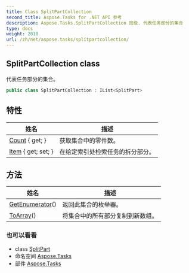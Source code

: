 ```yaml
---
title: Class SplitPartCollection
second_title: Aspose.Tasks for .NET API 参考
description: Aspose.Tasks.SplitPartCollection 班级. 代表任务部分的集合
type: docs
weight: 2010
url: /zh/net/aspose.tasks/splitpartcollection/
---
```

## SplitPartCollection class

代表任务部分的集合。

```csharp
public class SplitPartCollection : IList<SplitPart>
```

## 特性

| 姓名 | 描述 |
| --- | --- |
| [Count](../../aspose.tasks/splitpartcollection/count/) { get; } | 获取集合中的零件数。 |
| [Item](../../aspose.tasks/splitpartcollection/item/) { get; set; } | 在给定索引处检索任务的拆分部分。 |

## 方法

| 姓名 | 描述 |
| --- | --- |
| [GetEnumerator](../../aspose.tasks/splitpartcollection/getenumerator/)() | 返回此集合的枚举器。 |
| [ToArray](../../aspose.tasks/splitpartcollection/toarray/)() | 将集合中的所有部分复制到新数组。 |

### 也可以看看

* class [SplitPart](../splitpart/)
* 命名空间 [Aspose.Tasks](../../aspose.tasks/)
* 部件 [Aspose.Tasks](../../)


